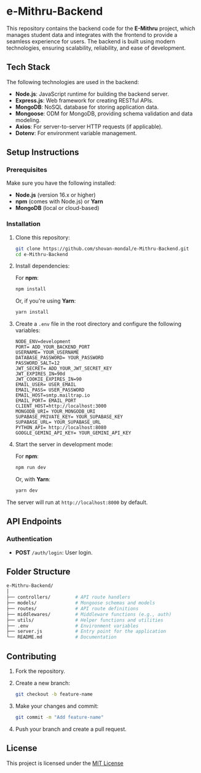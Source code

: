 # e-Mithru-Backend

This repository contains the backend code for the **E-Mithru** project, which manages student data and integrates with the frontend to provide a seamless experience for users. The backend is built using modern technologies, ensuring scalability, reliability, and ease of development.

## Tech Stack

The following technologies are used in the backend:

- **Node.js**: JavaScript runtime for building the backend server.
- **Express.js**: Web framework for creating RESTful APIs.
- **MongoDB**: NoSQL database for storing application data.
- **Mongoose**: ODM for MongoDB, providing schema validation and data modeling.
- **Axios**: For server-to-server HTTP requests (if applicable).
- **Dotenv**: For environment variable management.

## Setup Instructions

### Prerequisites

Make sure you have the following installed:

- **Node.js** (version 16.x or higher)
- **npm** (comes with Node.js) or **Yarn**
- **MongoDB** (local or cloud-based)

### Installation

1. Clone this repository:

    ```bash
    git clone https://github.com/shovan-mondal/e-Mithru-Backend.git
    cd e-Mithru-Backend
    ```

2. Install dependencies:

    For **npm**:

    ```bash
    npm install
    ```

    Or, if you're using **Yarn**:

    ```bash
    yarn install
    ```

3. Create a `.env` file in the root directory and configure the following variables:

    ```env
	NODE_ENV=development
	PORT= ADD_YOUR_BACKEND_PORT
	USERNAME= YOUR_USERNAME
	DATABASE_PASSWORD= YOUR_PASSWORD
	PASSWORD_SALT=12
	JWT_SECRET= ADD_YOUR_JWT_SECRET_KEY
	JWT_EXPIRES_IN=90d
	JWT_COOKIE_EXPIRES_IN=90
	EMAIL_USER= USER_EMAIL
	EMAIL_PASS= USER_PASSWORD
	EMAIL_HOST=smtp.mailtrap.io
	EMAIL_PORT= EMAIL_PORT
	CLIENT_HOST=http://localhost:3000
	MONGODB_URI= YOUR_MONGODB_URI
	SUPABASE_PRIVATE_KEY= YOUR_SUPABASE_KEY
	SUPABASE_URL= YOUR_SUPABASE_URL
	PYTHON_API= http://localhost:8080
	GOOGLE_GEMINI_API_KEY= YOUR_GEMINI_API_KEY
    ```

4. Start the server in development mode:

    For **npm**:

    ```bash
    npm run dev
    ```

    Or, with **Yarn**:

    ```bash
    yarn dev
    ```

The server will run at `http://localhost:8000` by default.

## API Endpoints

### Authentication

- **POST** `/auth/login`: User login.

## Folder Structure

```bash
e-Mithru-Backend/
│
├── controllers/         # API route handlers
├── models/              # Mongoose schemas and models
├── routes/              # API route definitions
├── middlewares/         # Middleware functions (e.g., auth)
├── utils/               # Helper functions and utilities
├── .env                 # Environment variables
├── server.js            # Entry point for the application
└── README.md            # Documentation
```
## Contributing

1. Fork the repository.
2. Create a new branch:

    ```bash
    git checkout -b feature-name
    ```

3. Make your changes and commit:

    ```bash
    git commit -m "Add feature-name"
    ```

4. Push your branch and create a pull request.

## License

This project is licensed under the [MIT License](LICENSE)
